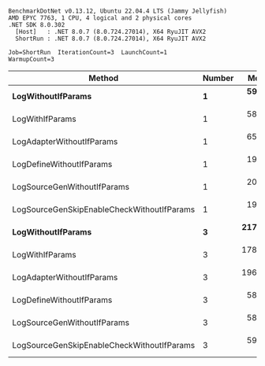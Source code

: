 ```

BenchmarkDotNet v0.13.12, Ubuntu 22.04.4 LTS (Jammy Jellyfish)
AMD EPYC 7763, 1 CPU, 4 logical and 2 physical cores
.NET SDK 8.0.302
  [Host]   : .NET 8.0.7 (8.0.724.27014), X64 RyuJIT AVX2
  ShortRun : .NET 8.0.7 (8.0.724.27014), X64 RyuJIT AVX2

Job=ShortRun  IterationCount=3  LaunchCount=1  
WarmupCount=3  

```
| Method                                     | Number | Mean      | Error      | StdDev    | Min       | Max       | Gen0   | Allocated |
|------------------------------------------- |------- |----------:|-----------:|----------:|----------:|----------:|-------:|----------:|
| **LogWithoutIfParams**                         | **1**      |  **59.87 ns** |   **2.533 ns** |  **0.139 ns** |  **59.71 ns** |  **59.97 ns** | **0.0010** |      **88 B** |
| LogWithIfParams                            | 1      |  58.97 ns |   6.296 ns |  0.345 ns |  58.67 ns |  59.35 ns | 0.0010 |      88 B |
| LogAdapterWithoutIfParams                  | 1      |  65.80 ns |  19.944 ns |  1.093 ns |  64.68 ns |  66.87 ns | 0.0010 |      88 B |
| LogDefineWithoutIfParams                   | 1      |  19.96 ns |   2.388 ns |  0.131 ns |  19.87 ns |  20.11 ns |      - |         - |
| LogSourceGenWithoutIfParams                | 1      |  20.01 ns |   3.087 ns |  0.169 ns |  19.91 ns |  20.21 ns |      - |         - |
| LogSourceGenSkipEnableCheckWithoutIfParams | 1      |  19.14 ns |   0.152 ns |  0.008 ns |  19.13 ns |  19.14 ns |      - |         - |
| **LogWithoutIfParams**                         | **3**      | **217.72 ns** | **551.958 ns** | **30.255 ns** | **182.79 ns** | **235.52 ns** | **0.0031** |     **264 B** |
| LogWithIfParams                            | 3      | 178.06 ns |  57.866 ns |  3.172 ns | 176.06 ns | 181.72 ns | 0.0031 |     264 B |
| LogAdapterWithoutIfParams                  | 3      | 196.16 ns |   6.228 ns |  0.341 ns | 195.77 ns | 196.40 ns | 0.0031 |     264 B |
| LogDefineWithoutIfParams                   | 3      |  58.96 ns |   0.374 ns |  0.020 ns |  58.94 ns |  58.98 ns |      - |         - |
| LogSourceGenWithoutIfParams                | 3      |  58.41 ns |   2.672 ns |  0.146 ns |  58.28 ns |  58.57 ns |      - |         - |
| LogSourceGenSkipEnableCheckWithoutIfParams | 3      |  59.17 ns |   0.814 ns |  0.045 ns |  59.13 ns |  59.22 ns |      - |         - |
